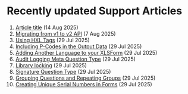 # Recently updated Support Articles

<!--This page is auto generated using the `scripts/last-updated.py` script, do not update manually-->
1. [Article title](article_template.md) (14 Aug 2025)
1. [Migrating from v1 to v2 API](migrating_api.md) (7 Aug 2025)
1. [Using HXL Tags](hxl.md) (29 Jul 2025)
1. [Including P-Codes in the Output Data](p_codes.md) (29 Jul 2025)
1. [Adding Another Language to your XLSForm](language_xls.md) (29 Jul 2025)
1. [Audit Logging Meta Question Type](audit_logging.md) (29 Jul 2025)
1. [Library locking](library_locking.md) (29 Jul 2025)
1. [Signature Question Type](collecting_signatures.md) (29 Jul 2025)
1. [Grouping Questions and Repeating Groups](group_repeat.md) (29 Jul 2025)
1. [Creating Unique Serial Numbers in Forms](unique_serial_numbers.md) (29 Jul 2025)
